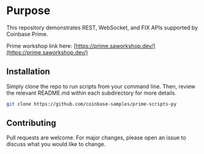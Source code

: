 # Purpose

This repository demonstrates REST, WebSocket, and FIX APIs supported by Coinbase Prime.

Prime workshop link here: [https://prime.saworkshop.dev/](https://prime.saworkshop.dev/)

## Installation

Simply clone the repo to run scripts from your command line. Then, review the relevant README.md within each subdirectory for more details.

```bash
git clone https://github.com/coinbase-samples/prime-scripts-py
```

## Contributing
Pull requests are welcome. For major changes, please open an issue to discuss what you would like to change.
